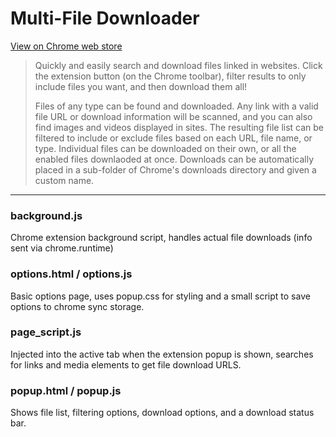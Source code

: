 # Multi-File Downloader

[View on Chrome web store](https://chrome.google.com/webstore/detail/multi-file-downloader/dpecplbkinpdbedgejddhepkgcppgchk)

> Quickly and easily search and download files linked in websites.
Click the extension button (on the Chrome toolbar), filter results to only include files you want, and then download them all!
>
>Files of any type can be found and downloaded. Any link with a valid file URL or download information will be scanned, and you can also find images and videos displayed in sites.
The resulting file list can be filtered to include or exclude files based on each URL, file name, or type.
Individual files can be downloaded on their own, or all the enabled files downlaoded at once.
Downloads can be automatically placed in a sub-folder of Chrome's downloads directory and given a custom name.

---

### background.js
Chrome extension background script, handles actual file downloads (info sent via chrome.runtime)

### options.html / options.js
Basic options page, uses popup.css for styling and a small script to save options to chrome sync storage.

### page_script.js
Injected into the active tab when the extension popup is shown, searches for links and media elements to get file download URLS.

### popup.html / popup.js
Shows file list, filtering options, download options, and a download status bar.

